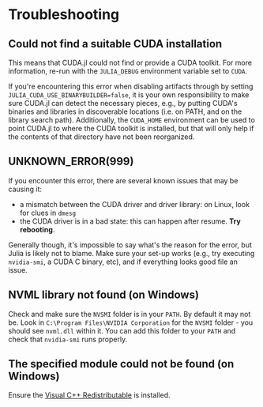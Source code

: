 # Troubleshooting


## Could not find a suitable CUDA installation

This means that CUDA.jl could not find or provide a CUDA toolkit. For more information,
re-run with the `JULIA_DEBUG` environment variable set to `CUDA`.

If you're encountering this error when disabling artifacts through by setting
`JULIA_CUDA_USE_BINARYBUILDER=false`, it is your own responsibility to make sure CUDA.jl
can detect the necessary pieces, e.g., by putting CUDA's binaries and libraries in
discoverable locations (i.e. on PATH, and on the library search path). Additionally, the
`CUDA_HOME` environment can be used to point CUDA.jl to where the CUDA toolkit is installed,
but that will only help if the contents of that directory have not been reorganized.


## UNKNOWN_ERROR(999)

If you encounter this error, there are several known issues that may be causing it:

- a mismatch between the CUDA driver and driver library: on Linux, look for clues in `dmesg`
- the CUDA driver is in a bad state: this can happen after resume. **Try rebooting**.

Generally though, it's impossible to say what's the reason for the error, but Julia is
likely not to blame. Make sure your set-up works (e.g., try executing `nvidia-smi`, a CUDA C
binary, etc), and if everything looks good file an issue.


## NVML library not found (on Windows)

Check and make sure the `NVSMI` folder is in your `PATH`. By default it may not be. Look in
`C:\Program Files\NVIDIA Corporation` for the `NVSMI` folder - you should see `nvml.dll`
within it. You can add this folder to your `PATH` and check that `nvidia-smi` runs properly.


## The specified module could not be found (on Windows)

Ensure the [Visual C++ Redistributable](https://aka.ms/vs/16/release/vc_redist.x64.exe) is
installed.
